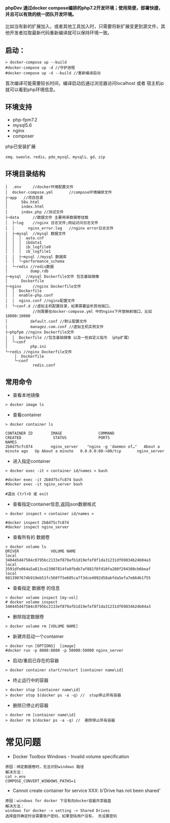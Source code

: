 #### phpDev 通过docker compose编排的php7.2开发环境；使用简便，部署快捷，并且可以有效的统一团队开发环境。
比如当有新的扩展加入，或者其他工具加入时，只需要将新扩展变更到源文件，其他开发者拉取最新代码重新编译就可以保持环境一致。

## 启动：

```
> docker-compose up --build
#docker-compose up -d //守护进程
#docker-compose up -d --build //重新编译启动
```
首次编译可能需要较长时间，编译启动后通过浏览器访问localhost 或者 宿主机ip就可以看到php环境信息。
## 环境支持
- php-fpm7.2
- mysql5.6
- nginx
- composer

php已安装扩展
```
zmq、swoole、redis、pdo_mysql、mysqli、gd、zip
```

## 环境目录结构



```
│  .env     //docker环境配置文件
│  docker-compose.yml       //compose环境编排文件
├─app   //项目目录
│      50x.html
│      index.html
│      index.php //测试文件
├─data      //数据文件 主要用来数据卷挂载
│  ├─log    //nginx 日志文件;网站访问日志文件
│  │      nginx_error.log   //nginx error日志文件
│  ├─mysql  //mysql 数据文件
│  │  │  auto.cnf
│  │  │  ibdata1
│  │  │  ib_logfile0
│  │  │  ib_logfile1
│  │  ├─mysql //mysql 数据库
│  │  └─performance_schema 
│  └─redis //redis数据
│          dump.rdb
├─mysql  //mysql Dockerfile文件 包含基础镜像
│      Dockerfile
├─nginx     //nginx Dockerfile文件
│  │  Dockerfile
│  │  enable-php.conf
│  │  nginx.conf //nginx配置文件
│  └─conf.d //虚拟主机配置目录，如果需要监听其他端口，
            //则需要在docker-compose.yml 中的nginx下开放映射端口，比如 10000:10000
│          default.conf //默认配置文件
│          managez.com.conf //虚拟主机实例文件
├─phpfpm //nginx Dockerfile文件
│  │  Dockerfile //包含基础镜像 以及一些自定义指令 （php扩展）
│  └─conf
│          php.ini
└─redis //nginx Dockerfile文件
    │  Dockerfile
    └─conf
            redis.conf 
```

## 常用命令
- 查看本地镜像

```
> docker image ls
```

- 查看container

```
> docker container ls

CONTAINER ID        IMAGE                COMMAND                  CREATED              STATUS              PORTS                    NAMES
2b8d75cfc874        nginx_server    "nginx -g 'daemon of…"   About a minute ago   Up About a minute   0.0.0.0:80->80/tcp       nginx_server
```

- 进入指定container

```
> docker exec -it < container id/names > bash

#docker exec -it 2b8d75cfc874 bash
#docker exec -it nginx_server bash

#退出 Ctrl+D 或 exit
```

- 查看指定container信息,返回json数据格式

```
> docker inspect < container id/names >

#docker inspect 2b8d75cfc874
#docker inspect nginx_server
```

- 查看所有的 数据卷
```
> docker volume ls
DRIVER              VOLUME NAME
local               340445d47584c0795bc2133ef879afb1d19efaf8f1da31231df69834b24b04a3
local               3591dfe064a5a813ce23007814fa8fbdb7af881f8fd10fa280f294380cb6beaf
local               9813907674b919eb51fc560ff5e605ca7f3dce4092d58abfda5efa7e664b1f55
```

- 查看指定 数据卷 的信息

```
> docker volume inspect [my-vol]    
# docker volume inspect 340445d47584c0795bc2133ef879afb1d19efaf8f1da31231df69834b24b04a3
```


- 删除指定数据卷

```
> docker volume rm [VOLUME NAME]
```
- 新建并启动一个container

```
> docker run [OPTIONS]  [image]
#docker run -p 8080:8080 -p 50000:50000 nginx_server
```

- 启动/重启已存在的容器

```
> docker container start/restart [container name\id]
```

-  终止运行中的容器

```
> docker stop [container name\id]
> docker stop $(docker ps -a -q) //  stop停止所有容器
```

-  删除已停止的容器

```
> docker rm [container name\id]
> docker rm $(docker ps -a -q) //  删除停止所有容器
```

# 常见问题


- Docker Toolbox Windows - Invalid volume specification

```
原因：绑定数据卷时，无法识别windows 路径
解决方法：
cat >.env
COMPOSE_CONVERT_WINDOWS_PATHS=1
```

- Cannot create container for service XXX: b'Drive has not been shared'

```
原因：windows for docker 下没有向docker容器共享磁盘
解决方法：
windows for docker -> setting -> Shared Drives
选择盘符确定时会需要账户密码，如果登陆用户没有， 先设置密码
```